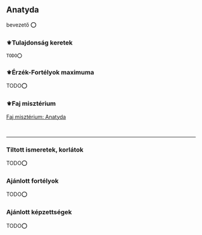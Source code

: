 ## Anatyda

bevezető ⭕

### ⚜️Tulajdonság keretek

```
TODO⭕
```

### ⚜️Érzék-Fortélyok maximuma

TODO⭕

### ⚜️Faj misztérium

[Faj misztérium: Anatyda](../kepzettsegek.faj.miszterium/faj_miszterium_anatyda.md)

<br />

---
### Tiltott ismeretek, korlátok

TODO⭕

### Ajánlott fortélyok

TODO⭕

### Ajánlott képzettségek

TODO⭕
